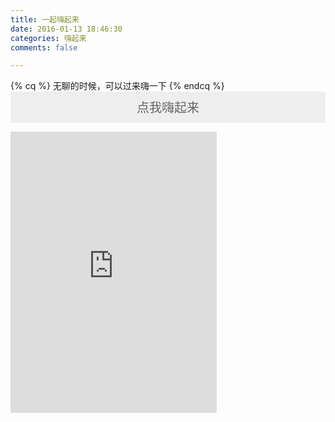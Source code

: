```yaml
---
title: 一起嗨起来
date: 2016-01-13 18:46:30
categories: 嗨起来
comments: false

---
```


{% cq %} 无聊的时候，可以过来嗨一下 {% endcq %}
<a href="javascript:high()" class="button button-block button-rounded button-large">点我嗨起来</a>

<iframe frameborder="no" border="0" marginwidth="0" marginheight="0" width=330 height=450 src="http://music.163.com/outchain/player?type=0&id=6556947&auto=1&height=430"></iframe>

<style type="text/css">
.button {
color: #666;
    background-color: #EEE;
    border-color: #EEE;
    font-weight: 300;
    font-size: 16px;
    font-family: "Helvetica Neue Light", "Helvetica Neue", Helvetica, Arial, "Lucida Grande", sans-serif;
    text-decoration: none;
    text-align: center;
    line-height: 40px;
height: 40px;
padding: 0 40px;
margin: 0;
display: inline-block;
appearance: none;
cursor: pointer;
border: none;
    -webkit-box-sizing: border-box;
    -moz-box-sizing: border-box;
    box-sizing: border-box;
    -webkit-transition-property: all;
    transition-property: all;
    -webkit-transition-duration: .3s;
    transition-duration: .3s;}
.button-block,
.button-stacked {
    display: block; }
.button-rounded {
    border-radius: 4px; }
.button-large {
    font-size: 20px;
    height: 50px;
    line-height: 50px;
    padding: 0 50px; }
</style>



<script>
function high() {
	function c() {
		var e = document.createElement("link");
		e.setAttribute("type", "text/css");
		e.setAttribute("rel", "stylesheet");
		e.setAttribute("href", f);
		e.setAttribute("class", l);
		document.body.appendChild(e)
    }
    
    function h() {
        var e = document.getElementsByClassName(l);
        for (var t = 0; t < e.length; t++) {
            document.body.removeChild(e[t])
        }
    }
    
    function p() {
        var e = document.createElement("div");
        e.setAttribute("class", a);
        document.body.appendChild(e);
        setTimeout(function() {
            document.body.removeChild(e)
        }, 100)
    }
 
    function d(e) {
        return {
            height : e.offsetHeight,
            width : e.offsetWidth
        }
    }
 
    function v(i) {
        var s = d(i);
        return s.height > e && s.height < n && s.width > t && s.width < r
    }
 
    function m(e) {
        var t = e;
        var n = 0;
        while (!!t) {
            n += t.offsetTop;
            t = t.offsetParent
        }
        return n
    }
 
    function g() {
        var e = document.documentElement;
        if (!!window.innerWidth) {
            return window.innerHeight
        } else if (e && !isNaN(e.clientHeight)) {
            return e.clientHeight
        }
        return 0
    }
 
    function y() {
        if (window.pageYOffset) {
            return window.pageYOffset
        }
        return Math.max(document.documentElement.scrollTop, document.body.scrollTop)
    }
 
    function E(e) {
        var t = m(e);
        return t >= w && t <= b + w
    }
 
    function S() {
        var e = document.getElementById("audio_element_id");
        if(e === null){
            e = document.createElement("audio");
            e.setAttribute("class", l);
            e.id = "audio_element_id";
            e.loop = false;
            e.addEventListener("canplay", function() {
            setTimeout(function() {
                x(k)
            }, 500);
            setTimeout(function() {
                N();
                p();
                for (var e = 0; e < O.length; e++) {
                    T(O[e])
                }
            }, 15500)
        }, true);
        e.addEventListener("ended", function() {
            N();
            h()
        }, true);
        e.innerHTML = " <p>If you are reading this, it is because your browser does not support the audio element. We recommend that you get a new browser.</p> <p>";
        document.body.appendChild(e);
        } else {
            N();
        }

        e.src = i;
        e.play()
    }
 
    function x(e) {
        e.className += " " + s + " " + o
    }
 
    function T(e) {
        e.className += " " + s + " " + u[Math.floor(Math.random() * u.length)]
    }
 
    function N() {
        var e = document.getElementsByClassName(s);
        var t = new RegExp("\\b" + s + "\\b");
        for (var n = 0; n < e.length; ) {
            e[n].className = e[n].className.replace(t, "")
        }
    }
    
    var e = 30;
    var t = 30;
    var n = 350;
    var r = 350;

    var number = Math.floor(Math.random()*2);
    if(number == 0)
      var i = "http://7sbydq.com1.z0.glb.clouddn.com/The XX - Intro - intro.mp3";
    else 
      var i = "http://rocko-blog.qiniudn.com/Music-outside.mp3";

    var s = "mw-harlem_shake_me";
    var o = "im_first";
    var u = ["im_drunk", "im_baked", "im_trippin", "im_blown"];
    var a = "mw-strobe_light";

    var f = "http://zhengxiaopeng.com/css/harlem-shake-style.css";
    
    var l = "mw_added_css";
    var b = g();
    var w = y();
    var C = document.getElementsByTagName("*");
    var k = null;
    for (var L = 0; L < C.length; L++) {
        var A = C[L];
        if (v(A)) {
            if (E(A)) {
                k = A;
                break
            }
        }
    }
    if (A === null) {
        console.warn("Could not find a node of the right size. Please try a different page.");
        return
    }
    c();
    S();
    var O = [];
    for (var L = 0; L < C.length; L++) {
        var A = C[L];
        if (v(A)) {
            O.push(A)
        }
    }
}
</script>

